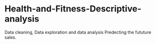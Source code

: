 # Health-and-Fitness-Descriptive-analysis

Data cleaning, Data exploration and data analysis
Predecting the fututure sales.

